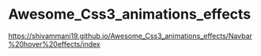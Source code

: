 # Awesome_Css3_animations_effects

https://shivammani19.github.io/Awesome_Css3_animations_effects/Navbar%20hover%20effects/index
